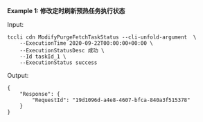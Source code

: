**Example 1: 修改定时刷新预热任务执行状态**



Input: 

```
tccli cdn ModifyPurgeFetchTaskStatus --cli-unfold-argument  \
    --ExecutionTime 2020-09-22T00:00:00+00:00 \
    --ExecutionStatusDesc 成功 \
    --Id taskId_1 \
    --ExecutionStatus success
```

Output: 
```
{
    "Response": {
        "RequestId": "19d1096d-a4e8-4607-bfca-840a3f515378"
    }
}
```

